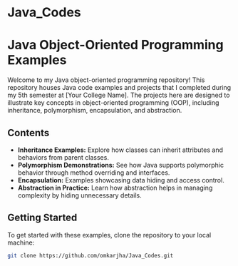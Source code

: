 ﻿# Java_Codes
# Java Object-Oriented Programming Examples

Welcome to my Java object-oriented programming repository! This repository houses Java code examples and projects that I completed during my 5th semester at [Your College Name]. The projects here are designed to illustrate key concepts in object-oriented programming (OOP), including inheritance, polymorphism, encapsulation, and abstraction.

## Contents

- **Inheritance Examples:** Explore how classes can inherit attributes and behaviors from parent classes.
- **Polymorphism Demonstrations:** See how Java supports polymorphic behavior through method overriding and interfaces.
- **Encapsulation:** Examples showcasing data hiding and access control.
- **Abstraction in Practice:** Learn how abstraction helps in managing complexity by hiding unnecessary details.



## Getting Started

To get started with these examples, clone the repository to your local machine:

```bash
git clone https://github.com/omkarjha/Java_Codes.git
